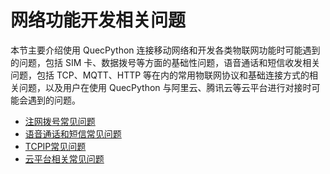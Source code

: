 # 网络功能开发相关问题

本节主要介绍使用 QuecPython 连接移动网络和开发各类物联网功能时可能遇到的问题，包括 SIM 卡、数据拨号等方面的基础性问题，语音通话和短信收发相关问题，包括 TCP、MQTT、HTTP 等在内的常用物联网协议和基础连接方式的相关问题，以及用户在使用 QuecPython 与阿里云、腾讯云等云平台进行对接时可能会遇到的问题。

- [注网拨号常见问题](./net.md)
- [语音通话和短信常见问题](./voicecall-and-sms.md)
- [TCPIP常见问题](./tcpip.md)
- [云平台相关常见问题](./cloud-platforms.md)
